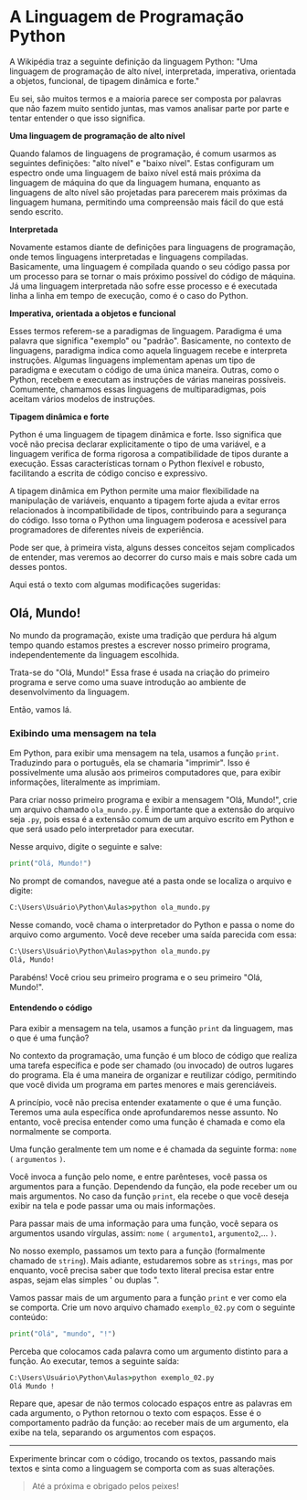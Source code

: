 # A Linguagem de Programação Python

A Wikipédia traz a seguinte definição da linguagem Python: "Uma linguagem de programação de alto nível, interpretada, imperativa, orientada a objetos, funcional, de tipagem dinâmica e forte."

Eu sei, são muitos termos e a maioria parece ser composta por palavras que não fazem muito sentido juntas, mas vamos analisar parte por parte e tentar entender o que isso significa.

**Uma linguagem de programação de alto nível**

Quando falamos de linguagens de programação, é comum usarmos as seguintes definições: "alto nível" e "baixo nível". Estas configuram um espectro onde uma linguagem de baixo nível está mais próxima da linguagem de máquina do que da linguagem humana, enquanto as linguagens de alto nível são projetadas para parecerem mais próximas da linguagem humana, permitindo uma compreensão mais fácil do que está sendo escrito.

**Interpretada**

Novamente estamos diante de definições para linguagens de programação, onde temos linguagens interpretadas e linguagens compiladas. Basicamente, uma linguagem é compilada quando o seu código passa por um processo para se tornar o mais próximo possível do código de máquina. Já uma linguagem interpretada não sofre esse processo e é executada linha a linha em tempo de execução, como é o caso do Python.

**Imperativa, orientada a objetos e funcional**

Esses termos referem-se a paradigmas de linguagem. Paradigma é uma palavra que significa "exemplo" ou "padrão". Basicamente, no contexto de linguagens, paradigma indica como aquela linguagem recebe e interpreta instruções. Algumas linguagens implementam apenas um tipo de paradigma e executam o código de uma única maneira. Outras, como o Python, recebem e executam as instruções de várias maneiras possíveis. Comumente, chamamos essas linguagens de multiparadigmas, pois aceitam vários modelos de instruções.

**Tipagem dinâmica e forte**

Python é uma linguagem de tipagem dinâmica e forte. Isso significa que você não precisa declarar explicitamente o tipo de uma variável, e a linguagem verifica de forma rigorosa a compatibilidade de tipos durante a execução. Essas características tornam o Python flexível e robusto, facilitando a escrita de código conciso e expressivo.

A tipagem dinâmica em Python permite uma maior flexibilidade na manipulação de variáveis, enquanto a tipagem forte ajuda a evitar erros relacionados à incompatibilidade de tipos, contribuindo para a segurança do código. Isso torna o Python uma linguagem poderosa e acessível para programadores de diferentes níveis de experiência.

Pode ser que, à primeira vista, alguns desses conceitos sejam complicados de entender, mas veremos ao decorrer do curso mais e mais sobre cada um desses pontos.

Aqui está o texto com algumas modificações sugeridas:

## Olá, Mundo!

No mundo da programação, existe uma tradição que perdura há algum tempo quando estamos prestes a escrever nosso primeiro programa, independentemente da linguagem escolhida.

Trata-se do "Olá, Mundo!" Essa frase é usada na criação do primeiro programa e serve como uma suave introdução ao ambiente de desenvolvimento da linguagem.

Então, vamos lá.

### Exibindo uma mensagem na tela

Em Python, para exibir uma mensagem na tela, usamos a função `print`. Traduzindo para o português, ela se chamaria "imprimir". Isso é possivelmente uma alusão aos primeiros computadores que, para exibir informações, literalmente as imprimiam.

Para criar nosso primeiro programa e exibir a mensagem "Olá, Mundo!", crie um arquivo chamado `ola_mundo.py`. É importante que a extensão do arquivo seja `.py`, pois essa é a extensão comum de um arquivo escrito em Python e que será usado pelo interpretador para executar.

Nesse arquivo, digite o seguinte e salve:

```python
print("Olá, Mundo!")
```

No prompt de comandos, navegue até a pasta onde se localiza o arquivo e digite:

```cmd
C:\Users\Usuário\Python\Aulas>python ola_mundo.py
```

Nesse comando, você chama o interpretador do Python e passa o nome do arquivo como argumento. Você deve receber uma saída parecida com essa:

```cmd
C:\Users\Usuário\Python\Aulas>python ola_mundo.py
Olá, Mundo!
```

Parabéns! Você criou seu primeiro programa e o seu primeiro "Olá, Mundo!".

#### Entendendo o código

Para exibir a mensagem na tela, usamos a função `print` da linguagem, mas o que é uma função?

No contexto da programação, uma função é um bloco de código que realiza uma tarefa específica e pode ser chamado (ou invocado) de outros lugares do programa. Ela é uma maneira de organizar e reutilizar código, permitindo que você divida um programa em partes menores e mais gerenciáveis.

A princípio, você não precisa entender exatamente o que é uma função. Teremos uma aula específica onde aprofundaremos nesse assunto. No entanto, você precisa entender como uma função é chamada e como ela normalmente se comporta.

Uma função geralmente tem um nome e é chamada da seguinte forma: `nome` `(` `argumentos` `)`.

Você invoca a função pelo nome, e entre parênteses, você passa os argumentos para a função. Dependendo da função, ela pode receber um ou mais argumentos. No caso da função `print`, ela recebe o que você deseja exibir na tela e pode passar uma ou mais informações.

Para passar mais de uma informação para uma função, você separa os argumentos usando vírgulas, assim: `nome` `(` `argumento1`, `argumento2`,... `)`.

No nosso exemplo, passamos um texto para a função (formalmente chamado de `string`). Mais adiante, estudaremos sobre as `strings`, mas por enquanto, você precisa saber que todo texto literal precisa estar entre aspas, sejam elas simples ' ou duplas ".

Vamos passar mais de um argumento para a função `print` e ver como ela se comporta. Crie um novo arquivo chamado `exemplo_02.py` com o seguinte conteúdo:

```python
print("Olá", "mundo", "!")
```

Perceba que colocamos cada palavra como um argumento distinto para a função. Ao executar, temos a seguinte saída:

```cmd
C:\Users\Usuário\Python\Aulas>python exemplo_02.py
Olá Mundo !
```

Repare que, apesar de não termos colocado espaços entre as palavras em cada argumento, o Python retornou o texto com espaços. Esse é o comportamento padrão da função: ao receber mais de um argumento, ela exibe na tela, separando os argumentos com espaços.

---

Experimente brincar com o código, trocando os textos, passando mais textos e sinta como a linguagem se comporta com as suas alterações.

> Até a próxima e obrigado pelos peixes!
